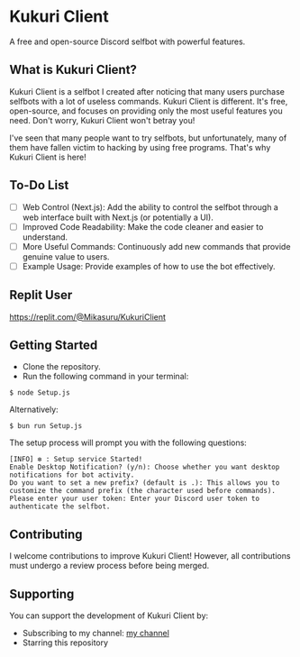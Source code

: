 # Kukuri Client
A free and open-source Discord selfbot with powerful features.

## What is Kukuri Client?
Kukuri Client is a selfbot I created after noticing that many users purchase selfbots with a lot of useless commands. Kukuri Client is different. It's free, open-source, and focuses on providing only the most useful features you need. Don't worry, Kukuri Client won't betray you!

I've seen that many people want to try selfbots, but unfortunately, many of them have fallen victim to hacking by using free programs. That's why Kukuri Client is here!

## To-Do List
- [ ] Web Control (Next.js): Add the ability to control the selfbot through a web interface built with Next.js (or potentially a UI).
- [ ] Improved Code Readability: Make the code cleaner and easier to understand.
- [ ] More Useful Commands: Continuously add new commands that provide genuine value to users.
- [ ] Example Usage: Provide examples of how to use the bot effectively.

## Replit User
https://replit.com/@Mikasuru/KukuriClient

## Getting Started
* Clone the repository.
* Run the following command in your terminal:
```
$ node Setup.js
```
Alternatively: 
```
$ bun run Setup.js
```
The setup process will prompt you with the following questions:
```
[INFO] ❇️ : Setup service Started!
Enable Desktop Notification? (y/n): Choose whether you want desktop notifications for bot activity.
Do you want to set a new prefix? (default is .): This allows you to customize the command prefix (the character used before commands).
Please enter your user token: Enter your Discord user token to authenticate the selfbot. 
```

## Contributing
I welcome contributions to improve Kukuri Client! However, all contributions must undergo a review process before being merged.

## Supporting
You can support the development of Kukuri Client by:
* Subscribing to my channel: [my channel](https://www.youtube.com/@kukuri_xyz)
* Starring this repository
